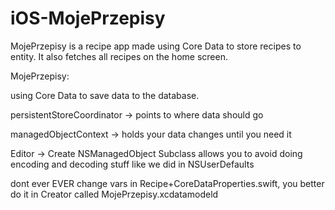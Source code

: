 # iOS-MojePrzepisy
MojePrzepisy is a recipe app made using Core Data to store recipes to entity. It also fetches all recipes on the home screen.


MojePrzepisy:

using Core Data to save data to the database.

persistentStoreCoordinator -> points to where data should go

managedObjectContext -> holds your data changes until you need it

Editor -> Create NSManagedObject Subclass allows you to avoid doing encoding and decoding stuff like we did in NSUserDefaults

dont ever EVER change vars in Recipe+CoreDataProperties.swift, you better do it in Creator called MojePrzepisy.xcdatamodeld
